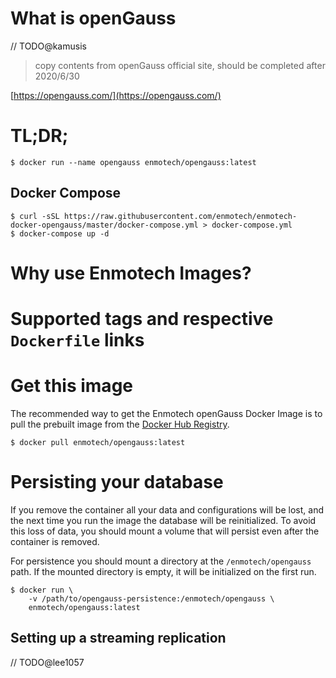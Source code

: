 # What is openGauss
// TODO@kamusis
> copy contents from openGauss official site, should be completed after 2020/6/30

[https://opengauss.com/](https://opengauss.com/)

# TL;DR;

```console
$ docker run --name opengauss enmotech/opengauss:latest
```

## Docker Compose

```console
$ curl -sSL https://raw.githubusercontent.com/enmotech/enmotech-docker-opengauss/master/docker-compose.yml > docker-compose.yml
$ docker-compose up -d
```

# Why use Enmotech Images?

# Supported tags and respective `Dockerfile` links

# Get this image

The recommended way to get the Enmotech openGauss Docker Image is to pull the prebuilt image from the [Docker Hub Registry](https://hub.docker.com/r/enmotech/opengauss).

```console
$ docker pull enmotech/opengauss:latest
```

# Persisting your database

If you remove the container all your data and configurations will be lost, and the next time you run the image the database will be reinitialized. To avoid this loss of data, you should mount a volume that will persist even after the container is removed.

For persistence you should mount a directory at the `/enmotech/opengauss` path. If the mounted directory is empty, it will be initialized on the first run.

```console
$ docker run \
    -v /path/to/opengauss-persistence:/enmotech/opengauss \
    enmotech/opengauss:latest
```

## Setting up a streaming replication
// TODO@lee1057
